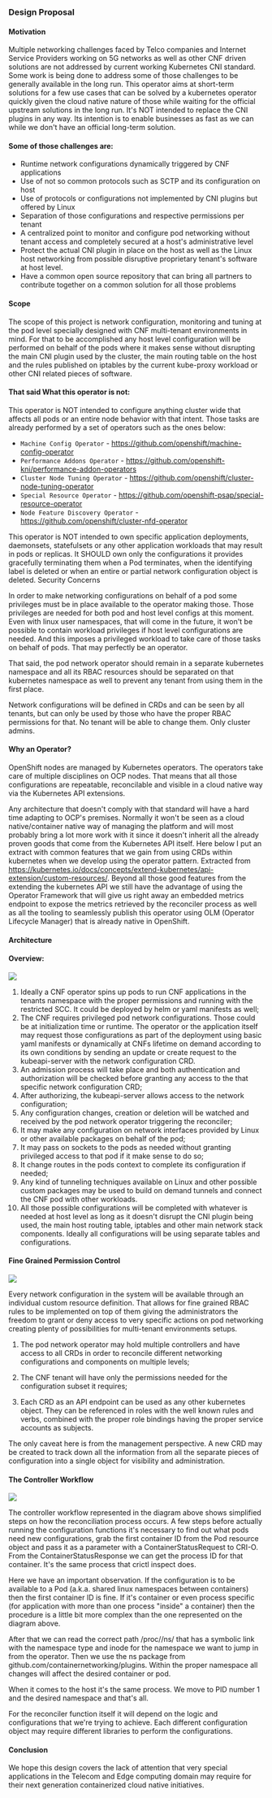 ### Design Proposal
#### Motivation

Multiple networking challenges faced by Telco companies and Internet Service Providers working on 5G networks as well as other CNF driven solutions are not addressed by current working Kubernetes CNI standard. Some work is being done to address some of those challenges to be generally available in the long run. This operator aims at short-term solutions for a few use cases that can be solved by a kubernetes operator quickly given the cloud native nature of those while waiting for the official upstream solutions in the long run. It's NOT intended to replace the CNI plugins in any way. Its intention is to enable businesses as fast as we can while we don't have an official long-term solution.

#### Some of those challenges are:

- Runtime network configurations dynamically triggered by CNF applications
- Use of not so common protocols such as SCTP and its configuration on host
- Use of protocols or configurations not implemented by CNI plugins but offered by Linux
- Separation of those configurations and respective permissions per tenant
- A centralized point to monitor and configure pod networking without tenant access and completely secured at a host's administrative level
- Protect the actual CNI plugin in place on the host as well as the Linux host networking from possible disruptive proprietary tenant's software at host level.
- Have a common open source repository that can bring all partners to contribute together on a common solution for all those problems

#### Scope

The scope of this project is network configuration, monitoring and tuning at the pod level specially designed with CNF multi-tenant environments in mind. For that to be accomplished any host level configuration will be performed on behalf of the pods where it makes sense without disrupting the main CNI plugin used by the cluster, the main routing table on the host and the rules published on iptables by the current kube-proxy workload or other CNI related pieces of software.

#### That said What this operator is not:

This operator is NOT intended to configure anything cluster wide that affects all pods or an entire node behavior with that intent. Those tasks are already performed by a set of operators such as the ones below:

- `Machine Config Operator` - https://github.com/openshift/machine-config-operator
- `Performance Addons Operator` - https://github.com/openshift-kni/performance-addon-operators
- `Cluster Node Tuning Operator` - https://github.com/openshift/cluster-node-tuning-operator
- `Special Resource Operator` - https://github.com/openshift-psap/special-resource-operator
- `Node Feature Discovery Operator` - https://github.com/openshift/cluster-nfd-operator

This operator is NOT intended to own specific application deployments, daemonsets, statefulsets or any other application workloads that may result in pods or replicas. It SHOULD own only the configurations it provides gracefully terminating them when a Pod terminates, when the identifying label is deleted or when an entire or partial network configuration object is deleted.
Security Concerns

In order to make networking configurations on behalf of a pod some privileges must be in place available to the operator making those. Those privileges are needed for both pod and host level configs at this moment. Even with linux user namespaces, that will come in the future, it won't be possible to contain workload privileges if host level configurations are needed. And this imposes a privileged workload to take care of those tasks on behalf of pods. That may perfectly be an operator.

That said, the pod network operator should remain in a separate kubernetes namespace and all its RBAC resources should be separated on that kubernetes namespace as well to prevent any tenant from using them in the first place.

Network configurations will be defined in CRDs and can be seen by all tenants, but can only be used by those who have the proper RBAC permissions for that. No tenant will be able to change them. Only cluster admins.

#### Why an Operator?

OpenShift nodes are managed by Kubernetes operators. The operators take care of multiple disciplines on OCP nodes. That means that all those configurations are repeatable, reconcilable and visible in a cloud native way via the Kubernetes API extensions.

Any architecture that doesn't comply with that standard will have a hard time adapting to OCP's premises. Normally it won't be seen as a cloud native/container native way of managing the platform and will most probably bring a lot more work with it since it doesn't inherit all the already proven goods that come from the Kubernetes API itself.
Here below I put an extract with common features that we gain from using CRDs within kubernetes when we develop using the operator pattern.
Extracted from https://kubernetes.io/docs/concepts/extend-kubernetes/api-extension/custom-resources/.
Beyond all those good features from the extending the kubernetes API we still have the advantage of using the Operator Framework that will give us right away an embedded metrics endpoint to expose the metrics retrieved by the reconciler process as well as all the tooling to seamlessly publish this operator using OLM (Operator Lifecycle Manager) that is already native in OpenShift.

#### Architecture

#### Overview:

<img src='docs/img/pod_network_operator.png'></img>

1. Ideally a CNF operator spins up pods to run CNF applications in the tenants namespace with the proper permissions and running with the restricted SCC. It could be deployed by helm or yaml manifests as well;
2. The CNF requires privileged pod network configurations. Those could be at initialization time or runtime. The operator or the application itself may request those configurations as part of the deployment using basic yaml manifests or dynamically at CNFs lifetime on demand according to its own conditions by sending an update or create request to the kubeapi-server with the network configuration CRD.
3. An admission process will take place and both authentication and authorization will be checked before granting any access to the that specific network configuration CRD;
4. After authorizing, the kubeapi-server allows access to the network configuration;
5. Any configuration changes, creation or deletion will be watched and received by the pod network operator triggering the reconciler;
6. It may make any configuration on network interfaces provided by Linux or other available packages on behalf of the pod;
7. It may pass on sockets to the pods as needed without granting privileged access to that pod if it make sense to do so;
8. It change routes in the pods context to complete its configuration if needed;
9. Any kind of tunneling techniques available on Linux and other possible custom packages may be used to build on demand tunnels and connect the CNF pod with other workloads.
10. All those possible configurations will be completed with whatever is needed at host level as long as it doesn't disrupt the CNI plugin being used, the main host routing table, iptables and other main network stack components. Ideally all configurations will be using separate tables and configurations.

#### Fine Grained Permission Control

<img src='docs/img/multi-crd-network-operator.png'></img>

Every network configuration in the system will be available through an individual custom resource definition. That allows for fine grained RBAC rules to be implemented on top of them giving the administrators the freedom to grant or deny access to very specific actions on pod networking creating plenty of possibilities for multi-tenant environments setups.

1. The pod network operator may hold multiple controllers and have access to all CRDs in order to reconcile different networking configurations and components on multiple levels;

2. The CNF tenant will have only the permissions needed for the configuration subset it requires;

3. Each CRD as an API endpoint can be used as any other kubernetes object. They can be referenced in roles with the well known rules and verbs, combined with the proper role bindings having the proper service accounts as subjects.

The only caveat here is from the management perspective. A new CRD may be created to track down all the information from all the separate pieces of configuration into a single object for visibility and administration.

#### The Controller Workflow

<img src='docs/img/pod-network-controller.png'></img>

The controller workflow represented in the diagram above shows simplified steps on how the reconciliation process occurs. A few steps before actually running the configuration functions it's necessary to find out what pods need new configurations, grab the first container ID from the Pod resource object and pass it as a parameter with a ContainerStatusRequest to CRI-O. From the ContainerStatusResponse we can get the process ID for that container. It's the same process that crictl inspect does.

Here we have an important observation. If the configuration is to be available to a Pod (a.k.a. shared linux namespaces between containers) then the first container ID is fine. If it's container or even process specific (for application with more than one process "inside" a container) then the procedure is a little bit more complex than the one represented on the diagram above.

After that we can read the correct path /proc/<PID>/ns/<desired namespace> that has a symbolic link with the namespace type and inode for the namespace we want to jump in from the operator. Then we use the ns package from github.com/containernetworking/plugins. Within the proper namespace all changes will affect the desired container or pod.

When it comes to the host it's the same process. We move to PID number 1 and the desired namespace and that's all.

For the reconciler function itself it will depend on the logic and configurations that we're trying to achieve. Each different configuration object may require different libraries to perform the configurations.

#### Conclusion

We hope this design covers the lack of attention that very special applications in the Telecom and Edge computing domain may require for their next generation containerized cloud native initiatives.

